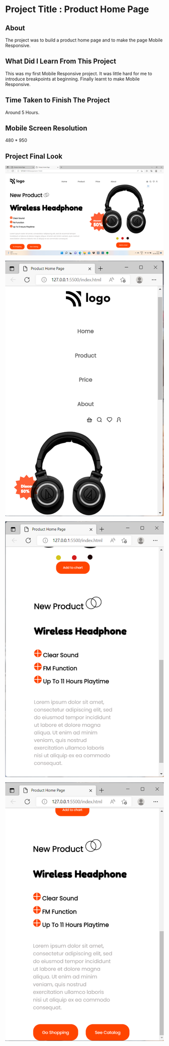# Project Title : Product Home Page

## About

The project was to build a product home page and to make the page Mobile Responsive.

## What Did I Learn From This Project

This was my first Mobile Responsive project. It was little hard for me to introduce breakpoints at beginning. 
Finally learnt to make Mobile Responsive. 

## Time Taken to Finish The Project

Around 5 Hours.

## Mobile Screen Resolution

 480 * 950

## Project Final Look

![product page](./screenshot.png)

![mobile responsive](./mobile-screen1.png)

![mobile responsive](./mobile-screen2.png)

![mobile responsive](./mobile-screen3.png)
